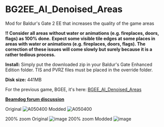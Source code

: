 # BG2EE_AI_Denoised_Areas
Mod for Baldur's Gate 2 EE that increases the quality of the game areas

**!! Consider all areas without water or animations (e.g. fireplaces, doors, flags) as 100% done.**
**Expect some visible tile edges at some places in areas with water or animations (e.g. fireplaces, doors, flags).
The correction of these issues will come slowly but surely because it is a rather tedious process.**

**Install:** Simply put the downloaded zip in your Baldur's Gate Enhanced Edition folder.
TIS and PVRZ files must be placed in the override folder.

**Disk size:** 441MB

For the previous game, BGEE, it's here: [BGEE_AI_Denoised_Areas](https://github.com/WillScarlettOhara/BGEE_AI_Denoised_Areas)

**[Beamdog forum discussion](https://forums.beamdog.com/discussion/83893/mod-alpha-ai-denoised-areas)**

Original
![A050400](https://user-images.githubusercontent.com/39462014/163726413-63bd8b1a-61d0-4f83-9a5d-33b7dc1560b1.PNG)
Modded
![A050400](https://user-images.githubusercontent.com/39462014/163726405-30b2227c-1054-473b-9ece-bb5031be2199.png)

200% zoom Original
![image](https://user-images.githubusercontent.com/39462014/163726544-375569bd-f695-4c29-ad71-085615f30f11.png)
200% zoom Modded
![image](https://user-images.githubusercontent.com/39462014/163726552-e453911a-9c4e-4472-b5e9-69e87d7437ab.png)
